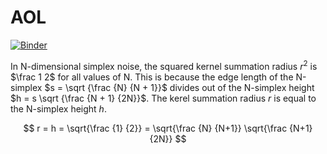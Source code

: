 # AOL
[![Binder](https://mybinder.org/badge.svg)](https://mybinder.org/v2/gh/Holminer/AOL/master?filepath=AOL1_3_example.ipynb)

In N-dimensional simplex noise, the squared kernel summation radius $r^2$ is $\frac 1 2$ for all values of N. This is because the edge length of the N-simplex $s = \sqrt {\frac {N} {N + 1}}$ divides out of the N-simplex height $h = s \sqrt {\frac {N + 1} {2N}}$. The kerel summation radius $r$ is equal to the N-simplex height $h$.

$$ r = h = \sqrt{\frac {1} {2}} = \sqrt{\frac {N} {N+1}} \sqrt{\frac {N+1} {2N}} $$
